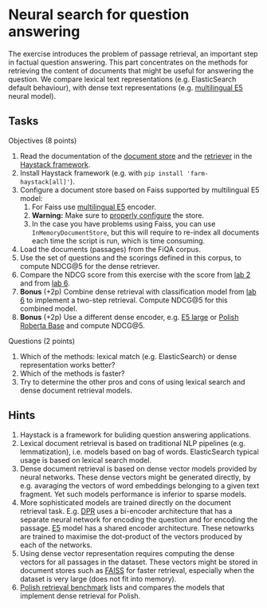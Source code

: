 # Neural search for question answering

The exercise introduces the problem of passage retrieval, an important step in factual question answering. 
This part concentrates on the methods for retrieving
the content of documents that might be useful for answering the question. We compare lexical text
representations (e.g. ElasticSearch default behaviour), with dense text representations (e.g. [multilingual E5](https://huggingface.co/intfloat/multilingual-e5-base) neural model).

## Tasks

Objectives (8 points)

1. Read the documentation of the [document store](https://docs.haystack.deepset.ai/docs/document_store) and
   the [retriever](https://docs.haystack.deepset.ai/docs/retriever) in the 
   [Haystack framework](https://haystack.deepset.ai/).
2. Install Haystack framework (e.g. with `pip install 'farm-haystack[all]'`).
3. Configure a document store based on Faiss supported by multilingual E5 model:
   1. For Faiss use [multilingual E5](https://huggingface.co/intfloat/multilingual-e5-base) encoder.
   3. **Warning:** Make sure to [properly configure](https://github.com/deepset-ai/haystack/issues/5242) the store.
   4. In the case you have problems using Faiss, you can use `InMemoryDocumentStore`, but this will require to re-index
      all documents each time the script is run, which is time consuming.
4. Load the documents (passages) from the FiQA corpus.
5. Use the set of questions and the scorings defined in this corpus, to compute NDCG@5 for the dense retriever.
6. Compare the NDCG score from this exercise with the score from [lab 2](2-fts.md) and from [lab 6](6-classification.md).
7. **Bonus** (+2p) Combine dense retrieval with classification model from [lab 6](6-classification.md) to implement a two-step
   retrieval. Compute NDCG@5 for this combined model.
8. **Bonus** (+2p) Use a different dense encoder, e.g. [E5 large](https://huggingface.co/intfloat/multilingual-e5-large) or [Polish Roberta Base](https://huggingface.co/sdadas/mmlw-retrieval-roberta-base) and compute NDCG@5.

Questions (2 points)

1. Which of the methods: lexical match (e.g. ElasticSearch) or dense representation works better? 
2. Which of the methods is faster?
3. Try to determine the other pros and cons of using lexical search and dense document retrieval models.
   

## Hints

1. Haystack is a framework for buliding question answering applications.
2. Lexical document retrieval is based on traditional NLP pipelines (e.g. lemmatization),
   i.e. models based on bag of words. ElasticSearch typical usage is based on lexical search model.
3. Dense document retrieval is based on dense vector models provided by neural networks. These dense vectors might be 
   generated directly, by e.g. avaraging the vectors of word embeddings belonging to a given text fragment. Yet such
   models performance is inferior to sparse models.
4. More sophisticated models are trained directly on the document retrieval task. E.g. [DPR](https://arxiv.org/abs/2004.04906)
   uses a bi-encoder architecture that has a separate neural network for encoding the question and for encoding the passage.
   [E5](https://arxiv.org/abs/2212.03533) model has a shared encoder architecture.
   These netowrks are trained to maximise the dot-product of the vectors produced by each of the networks.
5. Using dense vector representation requires computing the dense vectors for all passages in the dataset. 
   These vectors might be stored in document stores such as [FAISS](https://github.com/facebookresearch/faiss) for faster retrieval, 
   especially when the dataset is very large (does not fit into memory).
6. [Polish retrieval benchmark](https://huggingface.co/spaces/sdadas/pirb) lists and compares the models that implement dense retrieval for Polish.
